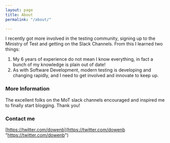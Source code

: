 ```yaml
---
layout: page
title: About
permalink: "/about/"

---
```

I recently got more involved in the testing community, signing up to the Ministry of Test and getting on the Slack Channels. From this I learned two things:

1. My 6 years of experience do not mean I know everything, in fact a bunch of my knowledge is plain out of date!
2. As with Software Development, modern testing is developing and changing rapidly, and I need to get involved and innovate to keep up.

### More Information

The excellent folks on the MoT slack channels encouraged and inspired me to finally start blogging. Thank you!

### Contact me

[https://twitter.com/dowenb](https://twitter.com/dowenb "https://twitter.com/dowenb")
